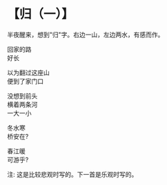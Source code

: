 # 【归（一）】

半夜醒来，想到"归"字。右边一山，左边两水，有感而作。

回家的路  
好长

以为翻过这座山  
便到了家门口

没想到前头  
横着两条河  
一大一小

冬水寒  
桥安在?

春江暖  
可游乎?

注: 这是比较悲观时写的。下一首是乐观时写的。
